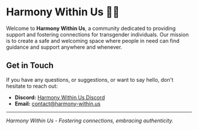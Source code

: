 # Harmony Within Us 🏳️‍⚧️

Welcome to **Harmony Within Us**, a community dedicated to providing support and fostering connections for transgender individuals. Our mission is to create a safe and welcoming space where people in need can find guidance and support anywhere and whenever.

## Get in Touch

If you have any questions, or suggestions, or want to say hello, don't hesitate to reach out:

- **Discord:** [Harmony Within Us Discord](https://discord.gg/336A5VDwPu)
- **Email:** contact@harmony-within.us

---

*Harmony Within Us - Fostering connections, embracing authenticity.*
